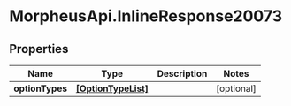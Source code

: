 # MorpheusApi.InlineResponse20073

## Properties

Name | Type | Description | Notes
------------ | ------------- | ------------- | -------------
**optionTypes** | [**[OptionTypeList]**](OptionTypeList.md) |  | [optional] 


